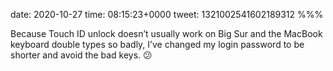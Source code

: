 date: 2020-10-27
time: 08:15:23+0000
tweet: 1321002541602189312
%%%

Because Touch ID unlock doesn’t usually work on Big Sur and the MacBook keyboard double types so badly, I’ve changed my login password to be shorter and avoid the bad keys. 😕
